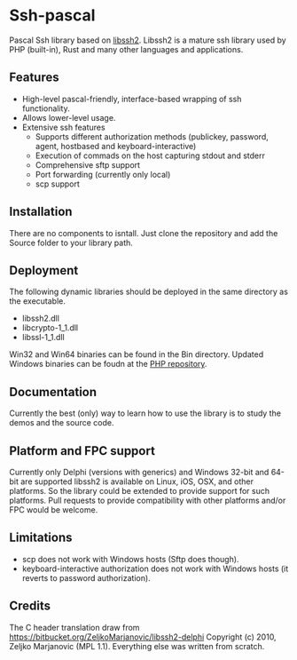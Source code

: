 # Ssh-pascal
Pascal Ssh library based on [libssh2](https://www.libssh2.org/).  Libssh2 is a mature ssh library used by PHP (built-in), Rust and many other languages and applications.

## Features
- High-level pascal-friendly, interface-based wrapping of ssh functionality.
- Allows lower-level usage.
- Extensive ssh features
    - Supports different authorization methods (publickey, password, agent, hostbased and keyboard-interactive)
    - Execution of commads on the host capturing stdout and stderr
    - Comprehensive sftp support
    - Port forwarding (currently only local)
    - scp support

## Installation
There are no components to isntall.  Just clone the repository and add the Source folder to your library path.

## Deployment
The following dynamic libraries should be deployed in the same directory as the executable.
- libssh2.dll
- libcrypto-1_1.dll
- libssl-1_1.dll

Win32 and Win64 binaries can be found in the Bin directory.  Updated Windows binaries can be foudn at the [PHP repository](https://windows.php.net/downloads/php-sdk/deps/).

## Documentation
Currently the best (only) way to learn how to use the library is to study the demos and the source code.

## Platform and FPC support
Currently only Delphi (versions with generics) and Windows 32-bit and 64-bit are supported
libssh2 is available on Linux, iOS, OSX, and other platforms.  So the library could be extended to provide support for such platforms.  Pull requests to provide compatibility with other platforms and/or FPC would be welcome.

## Limitations
- scp does not work with Windows hosts (Sftp does though).
- keyboard-interactive authorization does not work with Windows hosts (it reverts to password authorization).

## Credits
The C header translation draw from https://bitbucket.org/ZeljkoMarjanovic/libssh2-delphi
Copyright (c) 2010, Zeljko Marjanovic (MPL 1.1).  Everything else was written from scratch.
